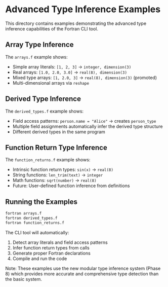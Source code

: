 # Advanced Type Inference Examples

This directory contains examples demonstrating the advanced type inference capabilities of the Fortran CLI tool.

## Array Type Inference

The `arrays.f` example shows:
- Simple array literals: `[1, 2, 3]` → `integer, dimension(3)`
- Real arrays: `[1.0, 2.0, 3.0]` → `real(8), dimension(3)`  
- Mixed type arrays: `[1, 2.0, 3]` → `real(8), dimension(3)` (promoted)
- Multi-dimensional arrays via `reshape`

## Derived Type Inference

The `derived_types.f` example shows:
- Field access patterns: `person.name = "Alice"` → creates `person_type`
- Multiple field assignments automatically infer the derived type structure
- Different derived types in the same program

## Function Return Type Inference

The `function_returns.f` example shows:
- Intrinsic function return types: `sin(x)` → `real(8)`
- String functions: `len_trim(text)` → `integer`
- Math functions: `sqrt(number)` → `real(8)`
- Future: User-defined function inference from definitions

## Running the Examples

```bash
fortran arrays.f
fortran derived_types.f
fortran function_returns.f
```

The CLI tool will automatically:
1. Detect array literals and field access patterns
2. Infer function return types from calls
3. Generate proper Fortran declarations
4. Compile and run the code

Note: These examples use the new modular type inference system (Phase 8) which provides more accurate and comprehensive type detection than the basic system.
